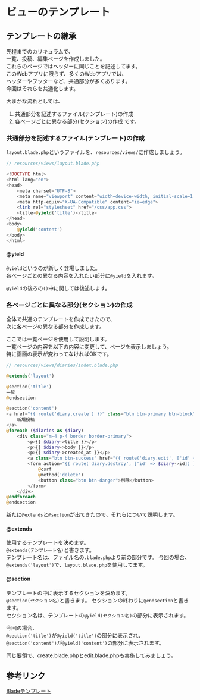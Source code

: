 # ビューのテンプレート

## テンプレートの継承
先程までのカリキュラムで、  
一覧、投稿、編集ページを作成しました。  
これらのページではヘッダーに同じことを記述してます。  
このWebアプリに限らず、多くのWebアプリでは、  
ヘッダーやフッターなど、共通部分が多くあります。  
今回はそれらを共通化します。  

大まかな流れとしては、
1. 共通部分を記述するファイル(テンプレート)の作成 
2. 各ページごとに異なる部分(セクション)の作成
です。

### 共通部分を記述するファイル(テンプレート)の作成 
`layout.blade.php`というファイルを、`resources/views/`に作成しましょう。  

```php
// resources/views/layout.blade.php

<!DOCTYPE html>
<html lang="en">
<head>
    <meta charset="UTF-8">
    <meta name="viewport" content="width=device-width, initial-scale=1.0">
    <meta http-equiv="X-UA-Compatible" content="ie=edge">
    <link rel="stylesheet" href="/css/app.css">
    <title>@yield('title')</title>
</head>
<body>
    @yield('content')
</body>
</html>
```

#### @yield
`@yield`というのが新しく登場しました。  
各ページごとの異なる内容を入れたい部分に`@yield`を入れます。  

`@yield`の後ろの`()`中に関しては後述します。  

### 各ページごとに異なる部分(セクション)の作成
全体で共通のテンプレートを作成できたので、  
次に各ページの異なる部分を作成します。  

ここでは一覧ページを使用して説明します。  
一覧ページの内容を以下の内容に変更して、ページを表示しましょう。  
特に画面の表示が変わってなければOKです。  

```php
// resources/views/diaries/index.blade.php

@extends('layout')

@section('title')
一覧
@endsection

@section('content')
<a href="{{ route('diary.create') }}" class="btn btn-primary btn-block">
    新規投稿
</a>
@foreach ($diaries as $diary)
    <div class="m-4 p-4 border border-primary">
        <p>{{ $diary->title }}</p>
        <p>{{ $diary->body }}</p>
        <p>{{ $diary->created_at }}</p>
        <a class="btn btn-success" href="{{ route('diary.edit', ['id' => $diary->id]) }}">編集</a>
        <form action="{{ route('diary.destroy', ['id' => $diary->id]) }}" method="post" class="d-inline">
            @csrf
            @method('delete')
            <button class="btn btn-danger">削除</button>
        </form>
    </div>
@endforeach
@endsection
```

新たに`@extends`と`@section`が出てきたので、それらについて説明します。  


#### @extends
使用するテンプレートを決めます。  
`@extends(テンプレート名)`と書きます。  
テンプレート名は、ファイル名の`.blade.php`より前の部分です。
今回の場合、`@extends('layout')`で、`layout.blade.php`を使用してます。  

#### @section
テンプレートの中に表示するセクションを決めます。  
`@section(セクション名)`と書きます。
セクションの終わりに`@endsection`と書きます。  
セクション名は、テンプレートの`@yield(セクション名)`の部分に表示されます。  

今回の場合、  
`@section('title')`が`@yield('title')`の部分に表示され、    
`@section('content')`が`@yield('content')`の部分に表示されます。  

同じ要領で、create.blade.phpとedit.blade.phpも実施してみましょう。

## 参考リンク
[Bladeテンプレート](https://readouble.com/laravel/5.7/ja/blade.html)